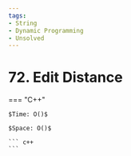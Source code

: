 ```yaml
---
tags:
- String
- Dynamic Programming
- Unsolved
---
```



# 72. Edit Distance

=== "C++"

    $Time: O()$

    $Space: O()$

    ``` c++
    ```